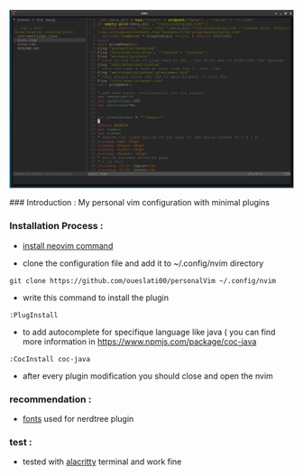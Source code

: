<p align="center">
<img src="./screen0.png">

</p>
### Introduction :
My personal vim configuration with minimal plugins  

### Installation Process : 
 
- [install neovim command](https://github.com/neovim/neovim)

- clone the configuration file and add it to ~/.config/nvim directory

```
git clone https://github.com/oueslati00/personalVim ~/.config/nvim
``` 
- write this command to install the plugin 
```
:PlugInstall 
```
- to add autocomplete for specifique language like java ( you can find more information in https://www.npmjs.com/package/coc-java
 ```
 :CocInstall coc-java
 ```
- after every plugin modification you should close and open the nvim 

### recommendation :
- [fonts](https://github.com/powerline/fonts) used for nerdtree plugin

### test :
-  tested with [alacritty](https://github.com/alacritty/alacritty) terminal and work fine 
